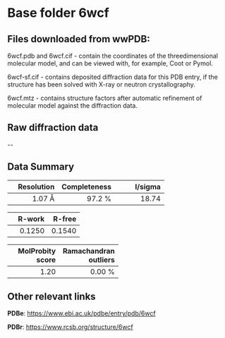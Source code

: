 # Base folder 6wcf

## Files downloaded from wwPDB:

6wcf.pdb and 6wcf.cif - contain the coordinates of the threedimensional molecular model, and can be viewed with, for example, Coot or Pymol.

6wcf-sf.cif - contains deposited diffraction data for this PDB entry, if the structure has been solved with X-ray or neutron crystallography.

6wcf.mtz - contains structure factors after automatic refinement of molecular model against the diffraction data.

## Raw diffraction data

--<br> 

## Data Summary
|   | Resolution | Completeness| I/sigma |
|---|-------------:|----------------:|--------------:|
|   |1.07 Å|97.2  %|<img width=50/>18.74|

|   | **R-work**| **R-free**   
|---|-------------:|----------------:|           
||0.1250|0.1540|

|   |**MolProbity<br>score**| **Ramachandran<br>outliers** 
|---|-------------:|----------------:|
||1.20|0.00 %|

 

 

## Other relevant links 
**PDBe**:  https://www.ebi.ac.uk/pdbe/entry/pdb/6wcf
 
**PDBr**: https://www.rcsb.org/structure/6wcf 

